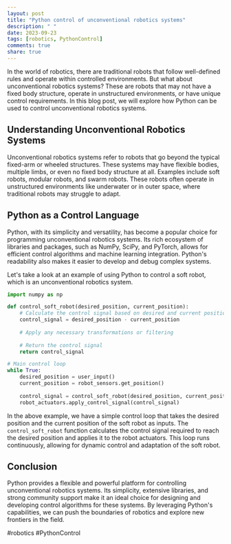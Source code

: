 ```yaml
---
layout: post
title: "Python control of unconventional robotics systems"
description: " "
date: 2023-09-23
tags: [robotics, PythonControl]
comments: true
share: true
---
```


In the world of robotics, there are traditional robots that follow well-defined rules and operate within controlled environments. But what about unconventional robotics systems? These are robots that may not have a fixed body structure, operate in unstructured environments, or have unique control requirements. In this blog post, we will explore how Python can be used to control unconventional robotics systems. 

## Understanding Unconventional Robotics Systems

Unconventional robotics systems refer to robots that go beyond the typical fixed-arm or wheeled structures. These systems may have flexible bodies, multiple limbs, or even no fixed body structure at all. Examples include soft robots, modular robots, and swarm robots. These robots often operate in unstructured environments like underwater or in outer space, where traditional robots may struggle to adapt. 

## Python as a Control Language

Python, with its simplicity and versatility, has become a popular choice for programming unconventional robotics systems. Its rich ecosystem of libraries and packages, such as NumPy, SciPy, and PyTorch, allows for efficient control algorithms and machine learning integration. Python's readability also makes it easier to develop and debug complex systems.

Let's take a look at an example of using Python to control a soft robot, which is an unconventional robotics system.

```python
import numpy as np

def control_soft_robot(desired_position, current_position):
    # Calculate the control signal based on desired and current position
    control_signal = desired_position - current_position
    
    # Apply any necessary transformations or filtering
    
    # Return the control signal
    return control_signal

# Main control loop
while True:
    desired_position = user_input()
    current_position = robot_sensors.get_position()
    
    control_signal = control_soft_robot(desired_position, current_position)
    robot_actuators.apply_control_signal(control_signal)
```

In the above example, we have a simple control loop that takes the desired position and the current position of the soft robot as inputs. The `control_soft_robot` function calculates the control signal required to reach the desired position and applies it to the robot actuators. This loop runs continuously, allowing for dynamic control and adaptation of the soft robot.

## Conclusion

Python provides a flexible and powerful platform for controlling unconventional robotics systems. Its simplicity, extensive libraries, and strong community support make it an ideal choice for designing and developing control algorithms for these systems. By leveraging Python's capabilities, we can push the boundaries of robotics and explore new frontiers in the field.

#robotics #PythonControl